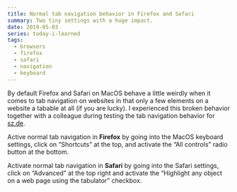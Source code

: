 ```yaml
---
title: Normal tab navigation behavior in Firefox and Safari
summary: Two tiny settings with a huge impact.
date: 2019-05-03
series: today-i-learned
tags:
  - browsers
  - firefox
  - safari
  - navigation
  - keyboard
---
```

By default Firefox and Safari on MacOS behave a little weirdly when it comes to tab navigation on websites in that only a few elements on a website a tabable at all (if you are lucky). I experienced this broken behavior together with a colleague during testing the tab navigation behavior for [sz.de](https://www.sueddeutsche.de/).

Active normal tab navigation in **Firefox** by going into the MacOS keyboard settings, click on “Shortcuts” at the top, and activate the “All controls” radio button at the bottom.

Activate normal tab navigation in **Safari** by going into the Safari settings, click on “Advanced” at the top right and activate the “Highlight any object on a web page using the tabulator” checkbox.
